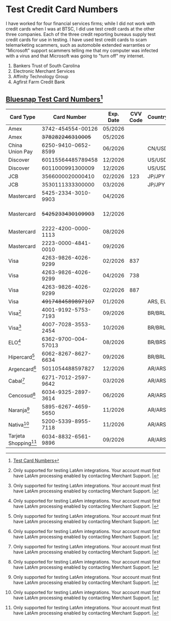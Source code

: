 # Test Credit Card Numbers 

I have worked for four financial services firms; while I did not work with credit cards when I was at BTSC, I did use test credit cards at the other three companies. Each of the three credit reporting bureaus supply test credit cards for use in testing. I have used test credit cards to scam telemarketing scammers, such as automobile extended warranties or "Microsoft" support scammers telling me that my computer was infected with a virus and that Microsoft was going to "turn off" my internet. 

1. Bankers Trust of South Carolina 
2. Electronic Merchant Services 
3. Affinity Technology Group 
4. Agfirst Farm Credit Bank 

## [Bluesnap Test Card Numbers](https://support.bluesnap.com/docs/test-credit-card-numbers )[^11]

| Card Type |	Card Number | Exp. Date	 | CVV Code | Country/Currency | Result|
|---|---|---|---|----|----|
|Amex | 3742-454554-00126 | 05/2026 | | | Success |
| Amex | ~~378282246310005~~ | 05/2026 | | | Failure |
| China Union Pay | 6250-9410-0652-8599 | 06/2026 |  | CN/USD | Success |
| Discover | 60115564485789458 | 12/2026 |  | US/USD | Success |
| Discover | 6011000991300009 | 12/2026 | | US/USD  | Success |
| JCB | 3566000020000410 | 02/2026 | 123 | JP/JPY | Success |
| JCB | 3530111333300000 | 03/2026 | | JP/JPY | Failure |
| Mastercard | 5425-2334-3010-9903 | 04/2026  | | | Success |
| Mastercard | ~~5425233430109903~~ | 12/2026 | | | Invalid exp. date |
| Mastercard | 2222-4200-0000-1113 | 08/2026 | | | Success |
| Mastercard | 2223-0000-4841-0010 | 09/2026 | |  | Success |
| Visa | 4263-9826-4026-9299 | 02/2026 | 837 | | Success |
| Visa | 4263-9826-4026-9299 | 04/2026 | 738 | | Success |
| Visa | 4263-9826-4026-9299 | 02/2026 | 887 | | Success	|
| Visa | ~~4917484589897107~~ | 01/2026 | | ARS, EUR, USD	| Failure |
| Visa[^12] | 4001-9192-5753-7193 | 09/2026 | | BR/BRL	| Success |
| Visa[^12] | 4007-7028-3553-2454 | 10/2026 | | BR/BRL | Success |
| ELO[^12] |	6362-9700-004-57013 | 08/2026 | | BR/BRS |Success |
| Hipercard[^12] |	6062-8267-8627-6634 | 09/2026 | | BR/BRL | Success |
| Argencard[^12] | 5011054488597827 | 12/2026 | | AR/ARS | Success |
| Cabal[^12] | 6271-7012-2597-9642 | 03/2026 | | AR/ARS | Success |
| Cencosud[^12] | 6034-9325-2897-3614 | 06/2026 |  | AR/ARS | Success
| Naranja[^12] | 5895-6267-4659-5650 | 11/2026 | | AR/ARS | Success |
| Nativa[^12] | 5200-5339-8955-7118 | 11/2026 | | AR/ARS | Success |
| Tarjeta Shopping[^12] | 6034-8832-6561-9896 | 09/2026 | | AR/ARS | Success |

[^11]: [Test Card Numbers](https://support.bluesnap.com/docs/test-credit-card-numbers )
[^12]: Only supported for testing LatAm integrations. Your account must first have LatAm processing enabled by contacting Merchant Support. | 
